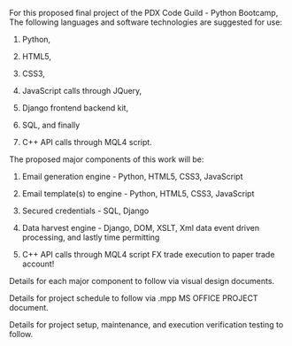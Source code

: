 For this proposed final project of the PDX Code Guild - Python Bootcamp,
The following languages and software technologies are suggested for use:

1) Python,

2) HTML5,

3) CSS3,

4) JavaScript calls through JQuery,

5) Django frontend backend kit,

6) SQL, and finally

7) C++ API calls through MQL4 script.


The proposed major components of this work will be:

1) Email generation engine - Python, HTML5, CSS3, JavaScript

2) Email template(s) to engine - Python, HTML5, CSS3, JavaScript

3) Secured credentials - SQL, Django

4) Data harvest engine - Django, DOM, XSLT, Xml data event driven processing, and lastly time permitting

5) C++ API calls through MQL4 script FX trade execution to paper trade account!


Details for each major component to follow via visual design documents.

Details for project schedule to follow via .mpp MS OFFICE PROJECT document.

Details for project setup, maintenance, and execution verification testing to follow.